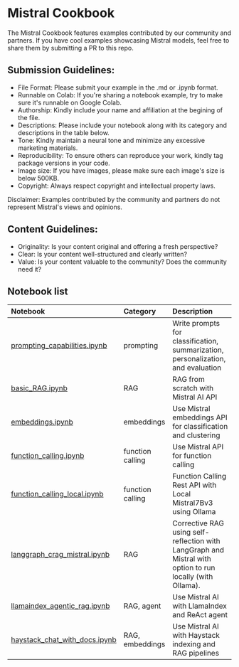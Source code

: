 # Mistral Cookbook

The Mistral Cookbook features examples contributed by our community and partners. If you have cool examples showcasing Mistral models, feel free to share them by submitting a PR to this repo.

## Submission Guidelines:
- File Format: Please submit your example in the .md or .ipynb format.
- Runnable on Colab: If you're sharing a notebook example, try to make sure it's runnable on Google Colab.
- Authorship: Kindly include your name and affiliation at the begining of the file.
- Descriptions: Please include your notebook along with its category and descriptions in the table below. 
- Tone: Kindly maintain a neural tone and minimize any excessive marketing materials.
- Reproducibility: To ensure others can reproduce your work, kindly tag package versions in your code.
- Image size: If you have images, please make sure each image's size is below 500KB.
- Copyright: Always respect copyright and intellectual property laws. 

Disclaimer: Examples contributed by the community and partners do not represent Mistral's views and opinions. 


## Content Guidelines: 
- Originality: Is your content original and offering a fresh perspective?
- Clear: Is your content well-structured and clearly written?
- Value: Is your content valuable to the community? Does the community need it? 

## Notebook list
Notebook |Category| Description
:- | :-| :-
[prompting_capabilities.ipynb](https://github.com/mistralai/cookbook/blob/main/prompting_capabilities.ipynb) | prompting| Write prompts for classification, summarization, personalization, and evaluation
[basic_RAG.ipynb](https://github.com/mistralai/cookbook/blob/main/basic_RAG.ipynb) | RAG| RAG from scratch with Mistral AI API
[embeddings.ipynb](https://github.com/mistralai/cookbook/blob/main/embeddings.ipynb) | embeddings| Use Mistral embeddings API for classification and clustering
[function_calling.ipynb](https://github.com/mistralai/cookbook/blob/main/function_calling.ipynb) | function calling| Use Mistral API for function calling
[function_calling_local.ipynb](https://github.com/mistralai/cookbook/blob/main/function_calling_local.ipynb) | function calling| Function Calling Rest API with Local Mistral7Bv3 using Ollama
[langgraph_crag_mistral.ipynb](langgraph_crag_mistral.ipynb) | RAG | Corrective RAG using self-reflection with LangGraph and Mistral with option to run locally (with Ollama).
[llamaindex_agentic_rag.ipynb](https://github.com/mistralai/cookbook/blob/main/llamaindex_agentic_rag.ipynb) | RAG, agent| Use Mistral AI with LlamaIndex and ReAct agent
[haystack_chat_with_docs.ipynb](https://github.com/mistralai/cookbook/blob/main/haystack_chat_with_docs.ipynb) | RAG, embeddings | Use Mistral AI with Haystack indexing and RAG pipelines